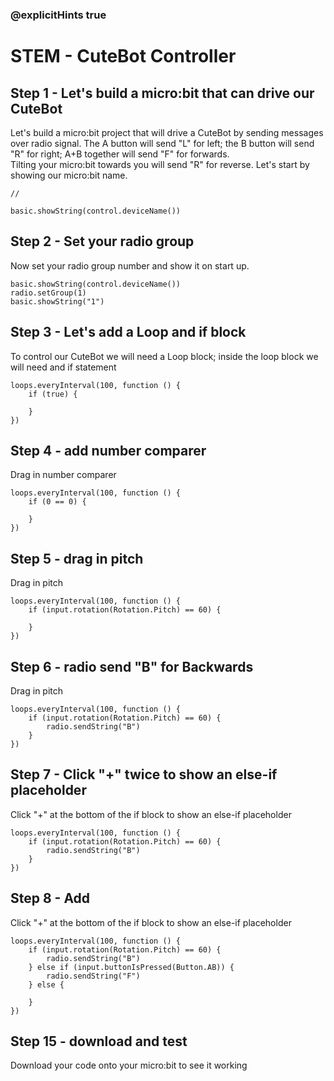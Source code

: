 
### @explicitHints true
# STEM - CuteBot Controller
## Step 1 - Let's build a micro:bit that can drive our CuteBot 
Let's build a micro:bit project that will drive a CuteBot by sending messages over radio signal. 
The A button will send "L" for left; the B button will send "R" for right; A+B together will send "F" for forwards.  
Tilting your micro:bit towards you will send "R" for reverse. Let's start by showing our micro:bit name.
```template
//
```
```blocks
basic.showString(control.deviceName())
```
## Step 2 - Set your radio group
Now set your radio group number and show it on start up.
```blocks
basic.showString(control.deviceName())
radio.setGroup(1)
basic.showString("1")
```
## Step 3 - Let's add a Loop and if block
To control our CuteBot we will need a Loop block; inside the loop block we will need and if statement
```blocks
loops.everyInterval(100, function () {
    if (true) {
    	
    }
})
```
## Step 4 - add number comparer
Drag in number comparer 
```blocks
loops.everyInterval(100, function () {
    if (0 == 0) {
    	
    }
})
```
## Step 5 - drag in pitch
Drag in pitch 
```blocks
loops.everyInterval(100, function () {
    if (input.rotation(Rotation.Pitch) == 60) {
    	
    }
})
```
## Step 6 - radio send "B" for Backwards
Drag in pitch 
```blocks
loops.everyInterval(100, function () {
    if (input.rotation(Rotation.Pitch) == 60) {
        radio.sendString("B")    	
    }
})
```
## Step 7 - Click "+" twice to show an else-if placeholder
Click "+" at the bottom of the if block to show an else-if placeholder 
```blocks
loops.everyInterval(100, function () {
    if (input.rotation(Rotation.Pitch) == 60) {
        radio.sendString("B")    	
    }
})
```
## Step 8 - Add 
Click "+" at the bottom of the if block to show an else-if placeholder 
```blocks
loops.everyInterval(100, function () {
    if (input.rotation(Rotation.Pitch) == 60) {
        radio.sendString("B")
    } else if (input.buttonIsPressed(Button.AB)) {
        radio.sendString("F")
    } else {
    	
    }
})
```

## Step 15 - download and test
Download your code onto your micro:bit to see it working

<script src="https://makecode.com/gh-pages-embed.js"></script><script>makeCodeRender("{{ site.makecode.home_url }}", "{{ site.github.owner_name }}/{{ site.github.repository_name }}");</script>

